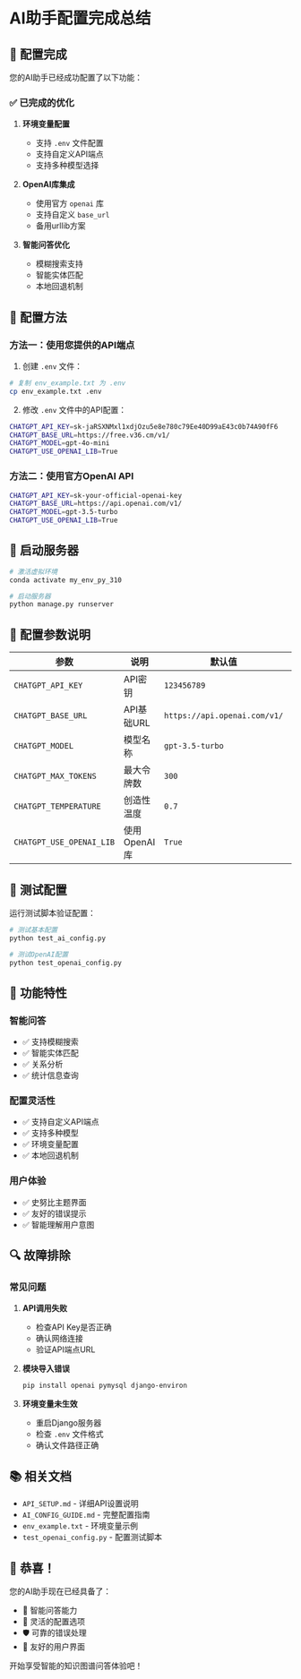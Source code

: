 # AI助手配置完成总结

## 🎉 配置完成

您的AI助手已经成功配置了以下功能：

### ✅ 已完成的优化

1. **环境变量配置**
   - 支持 `.env` 文件配置
   - 支持自定义API端点
   - 支持多种模型选择

2. **OpenAI库集成**
   - 使用官方 `openai` 库
   - 支持自定义 `base_url`
   - 备用urllib方案

3. **智能问答优化**
   - 模糊搜索支持
   - 智能实体匹配
   - 本地回退机制

## 🔧 配置方法

### 方法一：使用您提供的API端点

1. 创建 `.env` 文件：
```bash
# 复制 env_example.txt 为 .env
cp env_example.txt .env
```

2. 修改 `.env` 文件中的API配置：
```bash
CHATGPT_API_KEY=sk-jaRSXNMxl1xdjOzu5e8e780c79Ee40D99aE43c0b74A90fF6
CHATGPT_BASE_URL=https://free.v36.cm/v1/
CHATGPT_MODEL=gpt-4o-mini
CHATGPT_USE_OPENAI_LIB=True
```

### 方法二：使用官方OpenAI API

```bash
CHATGPT_API_KEY=sk-your-official-openai-key
CHATGPT_BASE_URL=https://api.openai.com/v1/
CHATGPT_MODEL=gpt-3.5-turbo
CHATGPT_USE_OPENAI_LIB=True
```

## 🚀 启动服务器

```bash
# 激活虚拟环境
conda activate my_env_py_310

# 启动服务器
python manage.py runserver
```

## 📝 配置参数说明

| 参数 | 说明 | 默认值 | 示例 |
|------|------|--------|------|
| `CHATGPT_API_KEY` | API密钥 | `123456789` | `sk-xxx...` |
| `CHATGPT_BASE_URL` | API基础URL | `https://api.openai.com/v1/` | `https://free.v36.cm/v1/` |
| `CHATGPT_MODEL` | 模型名称 | `gpt-3.5-turbo` | `gpt-4o-mini` |
| `CHATGPT_MAX_TOKENS` | 最大令牌数 | `300` | `500` |
| `CHATGPT_TEMPERATURE` | 创造性温度 | `0.7` | `0.5` |
| `CHATGPT_USE_OPENAI_LIB` | 使用OpenAI库 | `True` | `True/False` |

## 🧪 测试配置

运行测试脚本验证配置：

```bash
# 测试基本配置
python test_ai_config.py

# 测试OpenAI配置
python test_openai_config.py
```

## 🎯 功能特性

### 智能问答
- ✅ 支持模糊搜索
- ✅ 智能实体匹配
- ✅ 关系分析
- ✅ 统计信息查询

### 配置灵活性
- ✅ 支持自定义API端点
- ✅ 支持多种模型
- ✅ 环境变量配置
- ✅ 本地回退机制

### 用户体验
- ✅ 史努比主题界面
- ✅ 友好的错误提示
- ✅ 智能理解用户意图

## 🔍 故障排除

### 常见问题

1. **API调用失败**
   - 检查API Key是否正确
   - 确认网络连接
   - 验证API端点URL

2. **模块导入错误**
   ```bash
   pip install openai pymysql django-environ
   ```

3. **环境变量未生效**
   - 重启Django服务器
   - 检查 `.env` 文件格式
   - 确认文件路径正确

## 📚 相关文档

- `API_SETUP.md` - 详细API设置说明
- `AI_CONFIG_GUIDE.md` - 完整配置指南
- `env_example.txt` - 环境变量示例
- `test_openai_config.py` - 配置测试脚本

## 🎊 恭喜！

您的AI助手现在已经具备了：
- 🧠 智能问答能力
- 🔧 灵活的配置选项
- 🛡️ 可靠的错误处理
- 🎨 友好的用户界面

开始享受智能的知识图谱问答体验吧！
